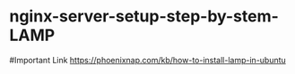 # nginx-server-setup-step-by-stem-LAMP
#Important Link
https://phoenixnap.com/kb/how-to-install-lamp-in-ubuntu
